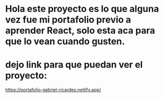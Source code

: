 # Hola este proyecto es lo que alguna vez fue mi portafolio previo a aprender React, solo esta aca para que lo vean cuando gusten.
# dejo link para que puedan ver el proyecto:
https://portafolio-gabriel-ricardes.netlify.app/

